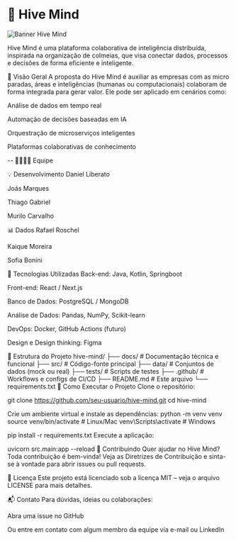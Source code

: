 # 🧠 Hive Mind

![Banner Hive Mind]()

Hive Mind é uma plataforma colaborativa de inteligência distribuída, inspirada na organização de colmeias, que visa conectar dados, processos e decisões de forma eficiente e inteligente.

🚀 Visão Geral
A proposta do Hive Mind é auxiliar as empresas com as micro paradas, áreas e inteligências (humanas ou computacionais) colaboram de forma integrada para gerar valor. Ele pode ser aplicado em cenários como:

Análise de dados em tempo real

Automação de decisões baseadas em IA

Orquestração de microserviços inteligentes

Plataformas colaborativas de conhecimento

-- 👨‍👩‍👧‍👦 Equipe

💡 Desenvolvimento
Daniel Liberato

Joás Marques

Thiago Gabriel

Murilo Carvalho

📊 Dados
Rafael Roschel

Kaique Moreira

Sofia Bonini

🧰 Tecnologias Utilizadas
Back-end: Java, Kotlin, Springboot

Front-end: React / Next.js

Banco de Dados: PostgreSQL / MongoDB

Análise de Dados: Pandas, NumPy, Scikit-learn

DevOps: Docker, GitHub Actions (futuro)

Design e Design thinking: Figma

📁 Estrutura do Projeto
hive-mind/
├── docs/           # Documentação técnica e funcional
├── src/            # Código-fonte principal
├── data/           # Conjuntos de dados (mock ou real)
├── tests/          # Scripts de testes
├── .github/        # Workflows e configs de CI/CD
├── README.md       # Este arquivo
└── requirements.txt
🧪 Como Executar o Projeto
Clone o repositório:

git clone https://github.com/seu-usuario/hive-mind.git
cd hive-mind

Crie um ambiente virtual e instale as dependências:
python -m venv venv
source venv/bin/activate  # Linux/Mac
venv\Scripts\activate     # Windows

pip install -r requirements.txt
Execute a aplicação:

uvicorn src.main:app --reload
🤝 Contribuindo
Quer ajudar no Hive Mind? Toda contribuição é bem-vinda!
Veja as Diretrizes de Contribuição e sinta-se à vontade para abrir issues ou pull requests.

📄 Licença
Este projeto está licenciado sob a licença MIT – veja o arquivo LICENSE para mais detalhes.

📬 Contato
Para dúvidas, ideias ou colaborações:

Abra uma issue no GitHub

Ou entre em contato com algum membro da equipe via e-mail ou LinkedIn
